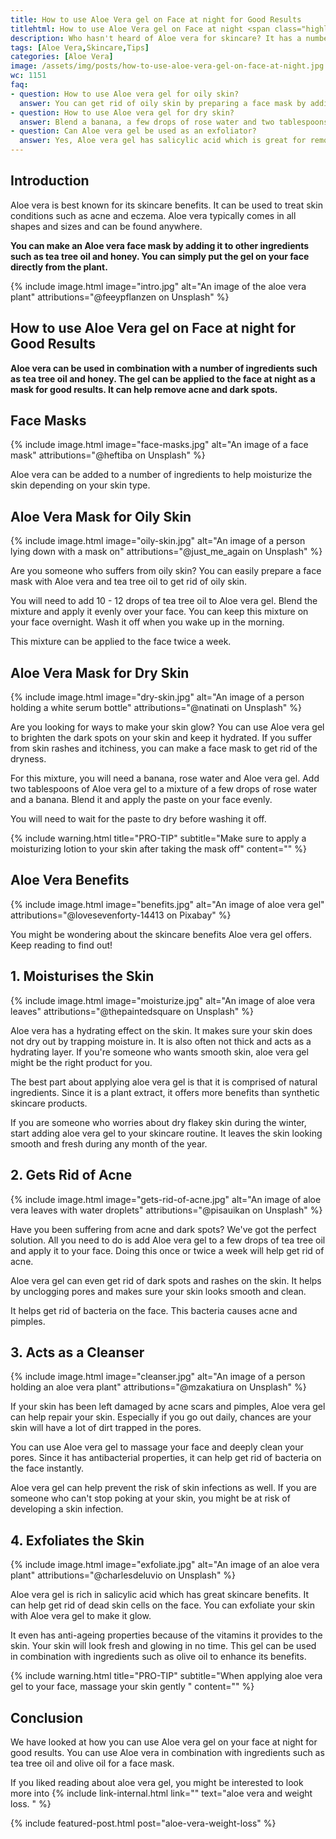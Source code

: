 ```yaml
---
title: How to use Aloe Vera gel on Face at night for Good Results
titlehtml: How to use Aloe Vera gel on Face at night <span class="highlight">for Good Results</span>
description: Who hasn't heard of Aloe vera for skincare? It has a number of benefits when it comes to skincare. Keep reading to find out more!
tags: [Aloe Vera,Skincare,Tips]
categories: [Aloe Vera]
image: /assets/img/posts/how-to-use-aloe-vera-gel-on-face-at-night.jpg
wc: 1151
faq: 
- question: How to use Aloe vera gel for oily skin?
  answer: You can get rid of oily skin by preparing a face mask by adding a few drops of tea tree oil to Aloe vera gel. Apply the mixture evenly on your face. ,
- question: How to use Aloe vera gel for dry skin?
  answer: Blend a banana, a few drops of rose water and two tablespoons of Aloe vera gel into a paste. Apply it evenly on your face for good results. ,
- question: Can Aloe vera gel be used as an exfoliator?
  answer: Yes, Aloe vera gel has salicylic acid which is great for removing dead skin cells. It is rich in vitamins as well. 
---
```


## Introduction

Aloe vera is best known for its skincare benefits. It can be used to treat skin conditions such as acne and eczema. Aloe vera typically comes in all shapes and sizes and can be found anywhere.&nbsp;

**You can make an Aloe vera face mask by adding it to other ingredients such as tea tree oil and honey. You can simply put the gel on your face directly from the plant.&nbsp;** 

{% include image.html image="intro.jpg" alt="An image of the aloe vera plant" attributions="@feeypflanzen on Unsplash" %}

## How to use Aloe Vera gel on Face at night for Good Results

**Aloe vera can be used in combination with a number of ingredients such as tea tree oil and honey. The gel can be applied to the face at night as a mask for good results. It can help remove acne and dark spots.** 

## Face Masks

{% include image.html image="face-masks.jpg" alt="An image of a face mask" attributions="@heftiba on Unsplash" %}

Aloe vera can be added to a number of ingredients to help moisturize the skin depending on your skin type.&nbsp;

## Aloe Vera Mask for Oily Skin

{% include image.html image="oily-skin.jpg" alt="An image of a person lying down with a mask on" attributions="@just_me_again on Unsplash" %}

Are you someone who suffers from oily skin? You can easily prepare a face mask with Aloe vera and tea tree oil to get rid of oily skin.&nbsp;

You will need to add 10 - 12 drops of tea tree oil to Aloe vera gel. Blend the mixture and apply it evenly over your face. You can keep this mixture on your face overnight. Wash it off when you wake up in the morning.&nbsp;

This mixture can be applied to the face twice a week.&nbsp;

## Aloe Vera Mask for Dry Skin

{% include image.html image="dry-skin.jpg" alt="An image of a person holding a white serum bottle" attributions="@natinati on Unsplash" %}

Are you looking for ways to make your skin glow? You can use Aloe vera gel to brighten the dark spots on your skin and keep it hydrated. If you suffer from skin rashes and itchiness, you can make a face mask to get rid of the dryness.&nbsp;

For this mixture, you will need a banana, rose water and Aloe vera gel. Add two tablespoons of Aloe vera gel to a mixture of a few drops of rose water and a banana. Blend it and apply the paste on your face evenly.&nbsp;

You will need to wait for the paste to dry before washing it off.&nbsp;

{% include warning.html title="PRO-TIP" subtitle="Make sure to apply a moisturizing lotion to your skin after taking the mask off" content="" %}

## Aloe Vera Benefits

{% include image.html image="benefits.jpg" alt="An image of aloe vera gel" attributions="@lovesevenforty-14413 on Pixabay" %}

You might be wondering about the skincare benefits Aloe vera gel offers. Keep reading to find out!

## 1. Moisturises the Skin

{% include image.html image="moisturize.jpg" alt="An image of aloe vera leaves" attributions="@thepaintedsquare on Unsplash" %}

Aloe vera has a hydrating effect on the skin. It makes sure your skin does not dry out by trapping moisture in. It is also often not thick and acts as a hydrating layer. If you're someone who wants smooth skin, aloe vera gel might be the right product for you.

The best part about applying aloe vera gel is that it is comprised of natural ingredients. Since it is a plant extract, it offers more benefits than synthetic skincare products.&nbsp;

If you are someone who worries about dry flakey skin during the winter, start adding aloe vera gel to your skincare routine. It leaves the skin looking smooth and fresh during any month of the year.

## 2. Gets Rid of Acne

{% include image.html image="gets-rid-of-acne.jpg" alt="An image of aloe vera leaves with water droplets" attributions="@pisauikan on Unsplash" %}

Have you been suffering from acne and dark spots? We've got the perfect solution. All you need to do is add Aloe vera gel to a few drops of tea tree oil and apply it to your face. Doing this once or twice a week will help get rid of acne.&nbsp;

Aloe vera gel can even get rid of dark spots and rashes on the skin. It helps by unclogging pores and makes sure your skin looks smooth and clean.&nbsp;

It helps get rid of bacteria on the face. This bacteria causes acne and pimples.&nbsp;

## 3. Acts as a Cleanser

{% include image.html image="cleanser.jpg" alt="An image of a person holding an aloe vera plant" attributions="@mzakatiura on Unsplash" %}

If your skin has been left damaged by acne scars and pimples, Aloe vera gel can help repair your skin. Especially if you go out daily, chances are your skin will have a lot of dirt trapped in the pores.&nbsp;

You can use Aloe vera gel to massage your face and deeply clean your pores. Since it has antibacterial properties, it can help get rid of bacteria on the face instantly.&nbsp;

Aloe vera gel can help prevent the risk of skin infections as well. If you are someone who can't stop poking at your skin, you might be at risk of developing a skin infection.&nbsp;

## 4. Exfoliates the Skin

{% include image.html image="exfoliate.jpg" alt="An image of an aloe vera plant" attributions="@charlesdeluvio on Unsplash" %}

Aloe vera gel is rich in salicylic acid which has great skincare benefits. It can help get rid of dead skin cells on the face. You can exfoliate your skin with Aloe vera gel to make it glow.

It even has anti-ageing properties because of the vitamins it provides to the skin. Your skin will look fresh and glowing in no time. This gel can be used in combination with ingredients such as olive oil to enhance its benefits.&nbsp;

{% include warning.html title="PRO-TIP" subtitle="When applying aloe vera gel to your face, massage your skin gently&nbsp;" content="" %}

## Conclusion

We have looked at how you can use Aloe vera gel on your face at night for good results. You can use Aloe vera in combination with ingredients such as tea tree oil and olive oil for a face mask.&nbsp;

If you liked reading about aloe vera gel, you might be interested to look more into {% include link-internal.html link="" text="aloe vera and weight loss.&nbsp;" %} 

{% include featured-post.html post="aloe-vera-weight-loss" %}

